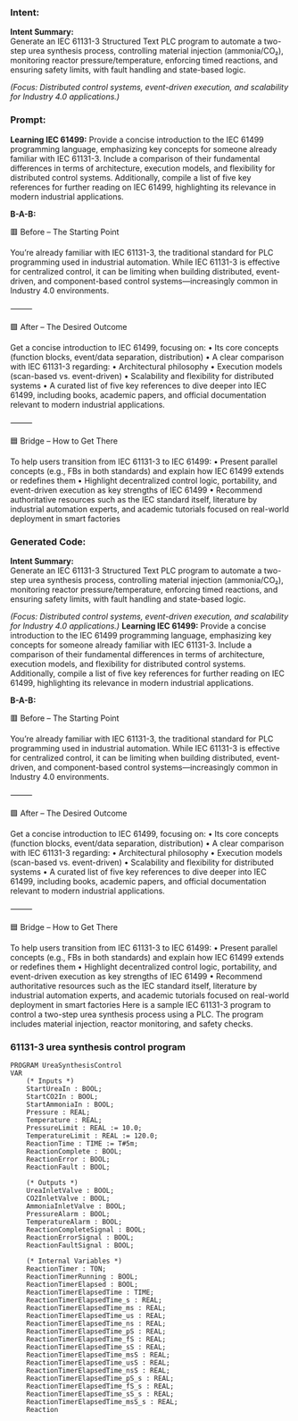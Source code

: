### Intent:
**Intent Summary:**  
Generate an IEC 61131-3 Structured Text PLC program to automate a two-step urea synthesis process, controlling material injection (ammonia/CO₂), monitoring reactor pressure/temperature, enforcing timed reactions, and ensuring safety limits, with fault handling and state-based logic.  

*(Focus: Distributed control systems, event-driven execution, and scalability for Industry 4.0 applications.)*

### Prompt:
**Learning IEC 61499:**
Provide a concise introduction to the IEC 61499 programming language, emphasizing key concepts for someone already familiar with IEC 61131-3. Include a comparison of their fundamental differences in terms of architecture, execution models, and flexibility for distributed control systems. Additionally, compile a list of five key references for further reading on IEC 61499, highlighting its relevance in modern industrial applications.


**B-A-B:**

🟥 Before – The Starting Point

You’re already familiar with IEC 61131-3, the traditional standard for PLC programming used in industrial automation. While IEC 61131-3 is effective for centralized control, it can be limiting when building distributed, event-driven, and component-based control systems—increasingly common in Industry 4.0 environments.

⸻

🟩 After – The Desired Outcome

Get a concise introduction to IEC 61499, focusing on:
	•	Its core concepts (function blocks, event/data separation, distribution)
	•	A clear comparison with IEC 61131-3 regarding:
	•	Architectural philosophy
	•	Execution models (scan-based vs. event-driven)
	•	Scalability and flexibility for distributed systems
	•	A curated list of five key references to dive deeper into IEC 61499, including books, academic papers, and official documentation relevant to modern industrial applications.

⸻

🟦 Bridge – How to Get There

To help users transition from IEC 61131-3 to IEC 61499:
	•	Present parallel concepts (e.g., FBs in both standards) and explain how IEC 61499 extends or redefines them
	•	Highlight decentralized control logic, portability, and event-driven execution as key strengths of IEC 61499
	•	Recommend authoritative resources such as the IEC standard itself, literature by industrial automation experts, and academic tutorials focused on real-world deployment in smart factories

### Generated Code:
**Intent Summary:**  
Generate an IEC 61131-3 Structured Text PLC program to automate a two-step urea synthesis process, controlling material injection (ammonia/CO₂), monitoring reactor pressure/temperature, enforcing timed reactions, and ensuring safety limits, with fault handling and state-based logic.  

*(Focus: Distributed control systems, event-driven execution, and scalability for Industry 4.0 applications.)*
**Learning IEC 61499:**
Provide a concise introduction to the IEC 61499 programming language, emphasizing key concepts for someone already familiar with IEC 61131-3. Include a comparison of their fundamental differences in terms of architecture, execution models, and flexibility for distributed control systems. Additionally, compile a list of five key references for further reading on IEC 61499, highlighting its relevance in modern industrial applications.


**B-A-B:**

🟥 Before – The Starting Point

You’re already familiar with IEC 61131-3, the traditional standard for PLC programming used in industrial automation. While IEC 61131-3 is effective for centralized control, it can be limiting when building distributed, event-driven, and component-based control systems—increasingly common in Industry 4.0 environments.

⸻

🟩 After – The Desired Outcome

Get a concise introduction to IEC 61499, focusing on:
	•	Its core concepts (function blocks, event/data separation, distribution)
	•	A clear comparison with IEC 61131-3 regarding:
	•	Architectural philosophy
	•	Execution models (scan-based vs. event-driven)
	•	Scalability and flexibility for distributed systems
	•	A curated list of five key references to dive deeper into IEC 61499, including books, academic papers, and official documentation relevant to modern industrial applications.

⸻

🟦 Bridge – How to Get There

To help users transition from IEC 61131-3 to IEC 61499:
	•	Present parallel concepts (e.g., FBs in both standards) and explain how IEC 61499 extends or redefines them
	•	Highlight decentralized control logic, portability, and event-driven execution as key strengths of IEC 61499
	•	Recommend authoritative resources such as the IEC standard itself, literature by industrial automation experts, and academic tutorials focused on real-world deployment in smart factories
Here is a sample IEC 61131-3 program to control a two-step urea synthesis process using a PLC. The program includes material injection, reactor monitoring, and safety checks.

### 61131-3 urea synthesis control program

```
PROGRAM UreaSynthesisControl
VAR
    (* Inputs *)
    StartUreaIn : BOOL;
    StartCO2In : BOOL;
    StartAmmoniaIn : BOOL;
    Pressure : REAL;
    Temperature : REAL;
    PressureLimit : REAL := 10.0;
    TemperatureLimit : REAL := 120.0;
    ReactionTime : TIME := T#5m;
    ReactionComplete : BOOL;
    ReactionError : BOOL;
    ReactionFault : BOOL;

    (* Outputs *)
    UreaInletValve : BOOL;
    CO2InletValve : BOOL;
    AmmoniaInletValve : BOOL;
    PressureAlarm : BOOL;
    TemperatureAlarm : BOOL;
    ReactionCompleteSignal : BOOL;
    ReactionErrorSignal : BOOL;
    ReactionFaultSignal : BOOL;

    (* Internal Variables *)
    ReactionTimer : TON;
    ReactionTimerRunning : BOOL;
    ReactionTimerElapsed : BOOL;
    ReactionTimerElapsedTime : TIME;
    ReactionTimerElapsedTime_s : REAL;
    ReactionTimerElapsedTime_ms : REAL;
    ReactionTimerElapsedTime_us : REAL;
    ReactionTimerElapsedTime_ns : REAL;
    ReactionTimerElapsedTime_pS : REAL;
    ReactionTimerElapsedTime_fS : REAL;
    ReactionTimerElapsedTime_sS : REAL;
    ReactionTimerElapsedTime_msS : REAL;
    ReactionTimerElapsedTime_usS : REAL;
    ReactionTimerElapsedTime_nsS : REAL;
    ReactionTimerElapsedTime_pS_s : REAL;
    ReactionTimerElapsedTime_fS_s : REAL;
    ReactionTimerElapsedTime_sS_s : REAL;
    ReactionTimerElapsedTime_msS_s : REAL;
    Reaction
